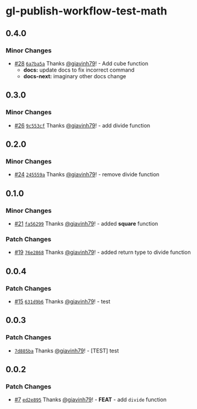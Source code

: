 # gl-publish-workflow-test-math

## 0.4.0

### Minor Changes

- [#28](https://github.com/giavinh79/npm-publish-workflow/pull/28) [`6a7ba5a`](https://github.com/giavinh79/npm-publish-workflow/commit/6a7ba5aed45280c4c727b7df2ea3488afb13cba9) Thanks [@giavinh79](https://github.com/giavinh79)! - Add cube function
  - **docs:** update docs to fix incorrect command
  - **docs-next:** imaginary other docs change

## 0.3.0

### Minor Changes

- [#26](https://github.com/giavinh79/npm-publish-workflow/pull/26) [`9c553cf`](https://github.com/giavinh79/npm-publish-workflow/commit/9c553cf192ec7bc38c7ef1b75ca00b4543f673d5) Thanks [@giavinh79](https://github.com/giavinh79)! - add divide function

## 0.2.0

### Minor Changes

- [#24](https://github.com/giavinh79/npm-publish-workflow/pull/24) [`245559a`](https://github.com/giavinh79/npm-publish-workflow/commit/245559adc9ab5e347637e75129b11a76f34f96da) Thanks [@giavinh79](https://github.com/giavinh79)! - remove divide function

## 0.1.0

### Minor Changes

- [#21](https://github.com/giavinh79/npm-publish-workflow/pull/21) [`fa56299`](https://github.com/giavinh79/npm-publish-workflow/commit/fa56299f28c5e29e345cce280c08dddcfc6ddd2b) Thanks [@giavinh79](https://github.com/giavinh79)! - added **square** function

### Patch Changes

- [#19](https://github.com/giavinh79/npm-publish-workflow/pull/19) [`76e2868`](https://github.com/giavinh79/npm-publish-workflow/commit/76e28684b6a645c57eab7a35effa53c23dd49477) Thanks [@giavinh79](https://github.com/giavinh79)! - added return type to divide function

## 0.0.4

### Patch Changes

- [#15](https://github.com/giavinh79/npm-publish-workflow/pull/15) [`631d9b6`](https://github.com/giavinh79/npm-publish-workflow/commit/631d9b6541af279fbf4b9c451a6c2781d17e0af5) Thanks [@giavinh79](https://github.com/giavinh79)! - test

## 0.0.3

### Patch Changes

- [`7d885ba`](https://github.com/giavinh79/npm-publish-workflow/commit/7d885baa64e7aa6f04de9f6134c91e80742d6e4a) Thanks [@giavinh79](https://github.com/giavinh79)! - [TEST] test

## 0.0.2

### Patch Changes

- [#7](https://github.com/giavinh79/npm-publish-workflow/pull/7) [`ed2e895`](https://github.com/giavinh79/npm-publish-workflow/commit/ed2e8958b9b20a2193000deb57307fda89452051) Thanks [@giavinh79](https://github.com/giavinh79)! - **FEAT** - add `divide` function
